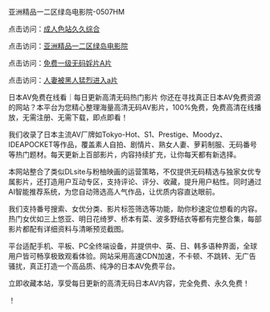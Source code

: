 亚洲精品一二区绿岛电影院-0507HM

点击访问：<a href="https://vassv.pages.dev/">成人色站久久综合</a>

点击访问：<a href="https://gsd-agv.pages.dev/">亚洲精品一二区绿岛电影院</a>

点击访问：<a href="https://bered.pages.dev/">免费一级无码婬片A片</a>

点击访问：<a href="https://gda-c7m.pages.dev/">人妻被黑人猛烈进入a片</a>

日本AV免费在线看｜每日更新高清无码热门影片
你还在寻找真正日本AV免费资源的网站？本平台为您精心整理海量高清无码AV影片，100%免费，免费高清在线播放，无需注册、无需下载，即点即看！

我们收录了日本主流AV厂牌如Tokyo-Hot、S1、Prestige、Moodyz、IDEAPOCKET等作品，覆盖素人自拍、剧情片、熟女人妻、萝莉制服、无码番号等热门题材。每天更新上百部影片，内容持续扩充，让你每天都有新选择。

本网站整合了类似DLsite与粉柚映画的运营策略，不仅提供无码精选与独家女优专属影片，还打造用户互动专区，支持评论、评分、收藏，提升用户粘性。同时通过AI智能推荐系统，为您自动筛选高人气作品，让优质内容直达眼前。

我们支持番号搜索、女优分类、影片标签筛选等功能，助你秒速定位想看的内容。热门女优如三上悠亚、明日花绮罗、桥本有菜、波多野结衣等都有完整合集，每部影片都配有详细资料与清晰预览截图。

平台适配手机、平板、PC全终端设备，并提供中、英、日、韩多语种界面，全球用户皆可畅享极致观看体验。网站采用高速CDN加速，不卡顿、不跳转、无广告骚扰，真正打造一个高品质、纯净的日本AV免费平台。

立即收藏本站，享受每日更新的高清无码日本AV内容，完全免费、永久免费！

！

<span style="display:none;">[Canonical link](https://github.com/sunni21358/34418 ）</span>
